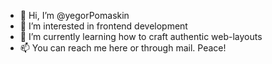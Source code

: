 - 👋 Hi, I’m @yegorPomaskin
- 👀 I’m interested in frontend development
- 🌱 I’m currently learning how to craft authentic web-layouts 
- 📫 You can reach me here or through mail. Peace!
